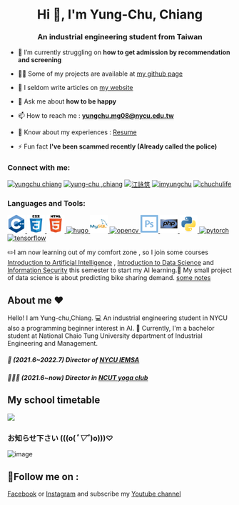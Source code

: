 <h1 align="center">Hi 👋, I'm Yung-Chu, Chiang</h1>
<h3 align="center">An industrial engineering student from Taiwan</h3>

- 🌱 I’m currently struggling on **how to get admission by recommendation and screening**

- 👨‍💻 Some of my projects are available at [my github page](https://github.com/imyungchu?tab=repositories)

- 📝 I seldom write articles on [my website](https://imyungchu.github.io/)

- 💬 Ask me about **how to be happy**

- 📫 How to reach me : **yungchu.mg08@nycu.edu.tw**

- 📄 Know about my experiences : [Resume](https://drive.google.com/file/d/1gtJ0tvcVW2PU6GGwVI82Ylmswy1W7g0j/view?usp=sharing)

- ⚡ Fun fact **I've been scammed recently (Already called the police)**
<h3 align="left">Connect with me:</h3>
<p align="left">
<a href="https://www.linkedin.com/in/yungchu-chiang-30b747195/" target="blank"><img align="center" src="https://raw.githubusercontent.com/rahuldkjain/github-profile-readme-generator/master/src/images/icons/Social/linked-in-alt.svg" alt="yungchu chiang" height="30" width="40" /></a>
<a href="https://www.kaggle.com/yungchuchiang" target="blank"><img align="center" src="https://raw.githubusercontent.com/rahuldkjain/github-profile-readme-generator/master/src/images/icons/Social/kaggle.svg" alt="yung-chu ,chiang" height="30" width="40" /></a>
<a href="https://www.facebook.com/yongzhuj/" target="blank"><img align="center" src="https://raw.githubusercontent.com/rahuldkjain/github-profile-readme-generator/master/src/images/icons/Social/facebook.svg" alt="江詠筑" height="30" width="40" /></a>
<a href="https://instagram.com/imyungchu" target="blank"><img align="center" src="https://raw.githubusercontent.com/rahuldkjain/github-profile-readme-generator/master/src/images/icons/Social/instagram.svg" alt="imyungchu" height="30" width="40" /></a>
<a href="https://www.youtube.com/channel/UCFhsHnSLhKTZj_F4a2RGwVw" target="blank"><img align="center" src="https://raw.githubusercontent.com/rahuldkjain/github-profile-readme-generator/master/src/images/icons/Social/youtube.svg" alt="chuchulife" height="30" width="40" /></a>
</p>

<h3 align="left">Languages and Tools:</h3>
<p align="left"> <a href="https://www.w3schools.com/cpp/" target="_blank" rel="noreferrer"> <img src="https://raw.githubusercontent.com/devicons/devicon/master/icons/cplusplus/cplusplus-original.svg" alt="cplusplus" width="40" height="40"/> </a> <a href="https://www.w3schools.com/css/" target="_blank" rel="noreferrer"> <img src="https://raw.githubusercontent.com/devicons/devicon/master/icons/css3/css3-original-wordmark.svg" alt="css3" width="40" height="40"/> </a> <a href="https://www.w3.org/html/" target="_blank" rel="noreferrer"> <img src="https://raw.githubusercontent.com/devicons/devicon/master/icons/html5/html5-original-wordmark.svg" alt="html5" width="40" height="40"/> </a> <a href="https://gohugo.io/" target="_blank" rel="noreferrer"> <img src="https://api.iconify.design/logos-hugo.svg" alt="hugo" width="40" height="40"/> </a> <a href="https://www.mysql.com/" target="_blank" rel="noreferrer"> <img src="https://raw.githubusercontent.com/devicons/devicon/master/icons/mysql/mysql-original-wordmark.svg" alt="mysql" width="40" height="40"/> </a> <a href="https://opencv.org/" target="_blank" rel="noreferrer"> <img src="https://www.vectorlogo.zone/logos/opencv/opencv-icon.svg" alt="opencv" width="40" height="40"/> </a> <a href="https://www.photoshop.com/en" target="_blank" rel="noreferrer"> <img src="https://raw.githubusercontent.com/devicons/devicon/master/icons/photoshop/photoshop-line.svg" alt="photoshop" width="40" height="40"/> </a> <a href="https://www.php.net" target="_blank" rel="noreferrer"> <img src="https://raw.githubusercontent.com/devicons/devicon/master/icons/php/php-original.svg" alt="php" width="40" height="40"/> </a> <a href="https://www.python.org" target="_blank" rel="noreferrer"> <img src="https://raw.githubusercontent.com/devicons/devicon/master/icons/python/python-original.svg" alt="python" width="40" height="40"/> </a> <a href="https://pytorch.org/" target="_blank" rel="noreferrer"> <img src="https://www.vectorlogo.zone/logos/pytorch/pytorch-icon.svg" alt="pytorch" width="40" height="40"/> </a> <a href="https://www.tensorflow.org" target="_blank" rel="noreferrer"> <img src="https://www.vectorlogo.zone/logos/tensorflow/tensorflow-icon.svg" alt="tensorflow" width="40" height="40"/> </a> </p>

✏️I am now learning out of my comfort zone , 
so I join some courses [Introduction to Artificial Intelligence](https://timetable.nycu.edu.tw/?r=main/crsoutline&Acy=110&Sem=1&CrsNo=1071&lang=zh-tw)
 , [Introduction to Data Science](https://timetable.nycu.edu.tw/?r=main/crsoutline&Acy=110&Sem=1&CrsNo=5460&lang=zh-tw) and [Information Security](https://timetable.nycu.edu.tw/?r=main/crsoutline&Acy=110&Sem=1&CrsNo=5552&lang=zh-tw) this semester to start my AI learning.🏫
My small project of data science is about predicting bike sharing demand. [some notes](https://hackmd.io/8q99COY1SdC_av67J3BXKw)
## About me ❤️

Hello! I am Yung-chu,Chiang. 💻 An industrial engineering student in NYCU also a programming beginner interest in AI. 🤖️ 
Currently, I'm a bachelor student at National Chaio Tung University department of Industrial Engineering and Management. 

##### 👸 (2021.6~2022.7) Director of [NYCU IEMSA](https://www.facebook.com/IEMhome/)
##### 🧘🏻‍♀️ (2021.6~now) Director in [NCUT yoga club](https://www.facebook.com/交大瑜珈社-558704051322587/)


## My school timetable 
![](https://i.imgur.com/Q5O6lGU.jpg)

### お知らせ下さい (((o(*ﾟ▽ﾟ*)o)))♡

![image](https://img.onl/uwvTFw)

## 🔎Follow me on : 
 [Facebook](https://www.facebook.com/yongzhuj/) or [Instagram](https://www.instagram.com/imyungchu/) and subscribe my [Youtube channel](https://www.youtube.com/channel/UCFhsHnSLhKTZj_F4a2RGwVw)
